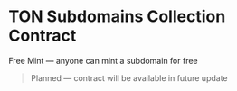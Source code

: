 # TON Subdomains Collection Contract

Free Mint — anyone can mint a subdomain for free

> Planned — contract will be available in future update
